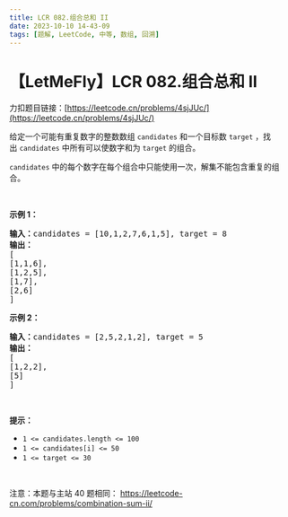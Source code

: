 ```yaml
---
title: LCR 082.组合总和 II
date: 2023-10-10 14-43-09
tags: [题解, LeetCode, 中等, 数组, 回溯]
---
```


# 【LetMeFly】LCR 082.组合总和 II

力扣题目链接：[https://leetcode.cn/problems/4sjJUc/](https://leetcode.cn/problems/4sjJUc/)

<p>给定一个可能有重复数字的整数数组&nbsp;<code>candidates</code>&nbsp;和一个目标数&nbsp;<code>target</code>&nbsp;，找出&nbsp;<code>candidates</code>&nbsp;中所有可以使数字和为&nbsp;<code>target</code>&nbsp;的组合。</p>

<p><code>candidates</code>&nbsp;中的每个数字在每个组合中只能使用一次，解集不能包含重复的组合。&nbsp;</p>

<p>&nbsp;</p>

<p><strong>示例 1：</strong></p>

<pre>
<strong>输入：</strong>candidates = [10,1,2,7,6,1,5], target = 8
<strong>输出：</strong>
[
[1,1,6],
[1,2,5],
[1,7],
[2,6]
]</pre>

<p><strong>示例 2：</strong></p>

<pre>
<strong>输入：</strong>candidates = [2,5,2,1,2], target = 5
<strong>输出：</strong>
[
[1,2,2],
[5]
]</pre>

<p>&nbsp;</p>

<p><strong>提示：</strong></p>

<ul>
	<li><code>1 &lt;=&nbsp;candidates.length &lt;= 100</code></li>
	<li><code>1 &lt;=&nbsp;candidates[i] &lt;= 50</code></li>
	<li><code>1 &lt;= target &lt;= 30</code></li>
</ul>

<p>&nbsp;</p>

<p><meta charset="UTF-8" />注意：本题与主站 40&nbsp;题相同：&nbsp;<a href="https://leetcode-cn.com/problems/combination-sum-ii/">https://leetcode-cn.com/problems/combination-sum-ii/</a></p>


    